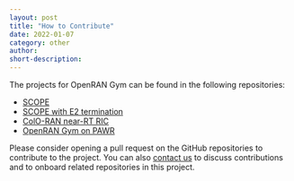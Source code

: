 ```yaml
---
layout: post
title: "How to Contribute"
date: 2022-01-07
category: other
author:
short-description:
---
```


The projects for OpenRAN Gym can be found in the following repositories:

- <a href="https://github.com/wineslab/colosseum-scope" target="_blank">SCOPE</a>
- <a href="https://github.com/wineslab/colosseum-scope-e2" target="_blank">SCOPE with E2 termination</a>
- <a href="https://github.com/wineslab/colosseum-near-rt-ric" target="_blank">ColO-RAN near-RT RIC</a>
- <a href="https://github.com/wineslab/openrangym-pawr" target="_blank">OpenRAN Gym on PAWR</a>

Please consider opening a pull request on the GitHub repositories to contribute to the project. You can also <a href="mailto:{{ site.email }}" target="_blank">contact us</a> to discuss contributions and to onboard related repositories in this project.
